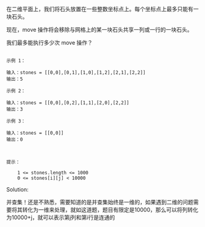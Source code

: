 在二维平面上，我们将石头放置在一些整数坐标点上。每个坐标点上最多只能有一块石头。

现在，move 操作将会移除与网格上的某一块石头共享一列或一行的一块石头。

我们最多能执行多少次 move 操作？

```

示例 1：

输入：stones = [[0,0],[0,1],[1,0],[1,2],[2,1],[2,2]]
输出：5

示例 2：

输入：stones = [[0,0],[0,2],[1,1],[2,0],[2,2]]
输出：3

示例 3：

输入：stones = [[0,0]]
输出：0

 

提示：

    1 <= stones.length <= 1000
    0 <= stones[i][j] < 10000

```

Solution:

并查集！还是不熟悉，需要知道的是并查集始终是一维的，如果遇到二维的问题需要将其转化为一维来处理，就如这道题，题目有限定是10000，那么可以将列转化为10000+j，就可以表示第j列和第i行是连通的